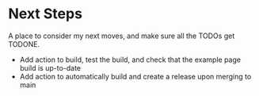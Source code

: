 # Next Steps

A place to consider my next moves, and make sure all the TODOs get TODONE.

* Add action to build, test the build, and check that the example page
  build is up-to-date
* Add action to automatically build and create a release upon merging to main


